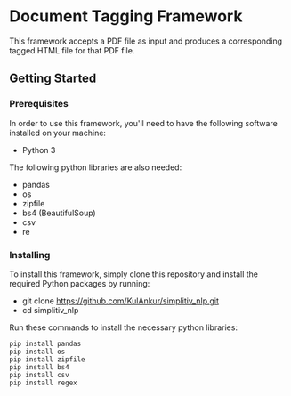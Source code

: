 # Document Tagging Framework

This framework accepts a PDF file as input and produces a corresponding tagged HTML file for that PDF file.

## Getting Started

### Prerequisites

In order to use this framework, you'll need to have the following software installed on your machine:

- Python 3

The following python libraries are also needed:

- pandas
- os
- zipfile
- bs4 (BeautifulSoup)
- csv
- re


### Installing

To install this framework, simply clone this repository and install the required Python packages by running:


- git clone https://github.com/KulAnkur/simplitiv_nlp.git
- cd simplitiv_nlp


Run these commands to install the necessary python libraries: 
```
pip install pandas 
pip install os 
pip install zipfile 
pip install bs4 
pip install csv 
pip install regex

```

